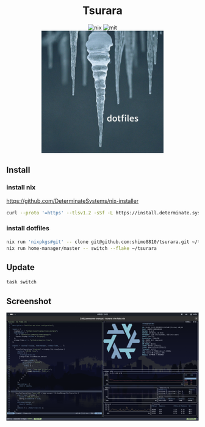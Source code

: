 <h1 align="center">Tsurara</h1>
<div align="center">
  <img alt="nix" src="https://img.shields.io/badge/nix-5E81AC?style=for-the-badge&logo=nixos&logoColor=white">
  <img alt="mit" src="https://img.shields.io/github/license/shimo8810/tsurara?style=for-the-badge">
  <div>
  <img alt="logo" src="./assets/header_image.jpg" width="320">
  </div>
</div>

## Install

### install nix

https://github.com/DeterminateSystems/nix-installer

```sh
curl --proto '=https' --tlsv1.2 -sSf -L https://install.determinate.systems/nix | sh -s -- install
```

### install dotfiles

```sh
nix run 'nixpkgs#git' -- clone git@github.com:shimo8810/tsurara.git ~/tsurara
nix run home-manager/master -- switch --flake ~/tsurara
```

## Update

```sh
task switch
```

## Screenshot

<div align="center">
  <img alt="screen-shot" width="640" src="./assets/screenshot.png">
</div>
